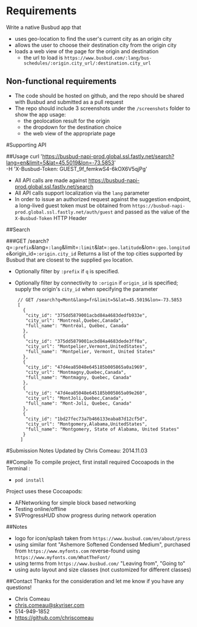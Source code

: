 # Requirements
Write a native Busbud app that
- uses geo-location to find the user's current city as an origin city
- allows the user to choose their destination city from the origin city
- loads a web view of the page for the origin and destination
   - the url to load is `https://www.busbud.com/:lang/bus-schedules/:origin.city_url/:destination.city_url`

## Non-functional requirements
- The code should be hosted on github, and the repo should be shared with Busbud and submitted as a pull request
- The repo should include 3 screenshots under the `/screenshots` folder to show the app usage:
   - the geolocation result for the origin
   - the dropdown for the destination choice
   - the web view of the appropriate page

#Supporting API

##Usage
    curl 'https://busbud-napi-prod.global.ssl.fastly.net/search?lang=en&limit=5&lat=45.5019&lon=-73.5853' \
    -H 'X-Busbud-Token: GUEST_9f_femkwS4-6kOX6V5qjPg'

- All API calls are made against https://busbud-napi-prod.global.ssl.fastly.net/search
- All API calls support localization via the `lang` parameter
- In order to issue an authorized request against the suggestion endpoint, a long-lived guest token must be obtained from `https://busbud-napi-prod.global.ssl.fastly.net/auth/guest` and passed as the value of the `X-Busbud-Token` HTTP Header


##Search
    
###GET /search?q=`:prefix`&lang=`:lang`&limit=`:limit`&lat=`:geo.latitude`&lon=`:geo.longitude`&origin_id=`:origin.city_id`
Returns a list of the top cities supported by Busbud that are closest to the supplied `geo` location. 
- Optionally filter by `:prefix` if `q` is specified.
- Optionally filter by connectivity to `:origin` if `origin_id` is specified; supply the origin's `city_id` when specifying the parameter

   ```
    // GET /search?q=Mont&lang=fr&limit=5&lat=45.5019&lon=-73.5853
    [
      {
       "city_id": "375dd5879001acbd84a4683dedfb933e",
       "city_url": "Montreal,Quebec,Canada",
       "full_name": "Montréal, Québec, Canada"
      },
      {
       "city_id": "375dd5879001acbd84a4683dede3ff0a",
       "city_url": "Montpelier,Vermont,UnitedStates",
       "full_name": "Montpelier, Vermont, United States"
      },
      {
       "city_id": "47d4ea85048e645185b005865a0a1969",
       "city_url": "Montmagny,Quebec,Canada",
       "full_name": "Montmagny, Quebec, Canada"
      },
      {
       "city_id": "47d4ea85048e645185b005865a09e260",
       "city_url": "MontJoli,Quebec,Canada",
       "full_name": "Mont-Joli, Quebec, Canada"
      },
      {
       "city_id": "1bd27fec73a7b466133eaba87d12cf5d",
       "city_url": "Montgomery,Alabama,UnitedStates",
       "full_name": "Montgomery, State of Alabama, United States"
      }
     ]
   ```



#Submission Notes 
Updated by Chris Comeau: 2014.11.03

##Compile
To compile project, first install required Cocoapods in the Terminal :
- `pod install`

Project uses these Cocoapods:
- AFNetworking for simple block based networking
- Testing online/offline
- SVProgressHUD show progress during network operation


##Notes
- logo for icon/splash taken from  `https://www.busbud.com/en/about/press`
- using similar font "Ashemore Softened Condensed Medium", purchased from `https://www.myfonts.com` reverse-found using `https://www.myfonts.com/WhatTheFont/`
- using terms from `https://www.busbud.com/` "Leaving from", "Going to"
- using auto layout and size classes (not customized for different classes)

##Contact
Thanks for the consideration and let me know if you have any questions!
- Chris Comeau
- chris.comeau@skyriser.com
- 514-949-1852
- https://github.com/chriscomeau
